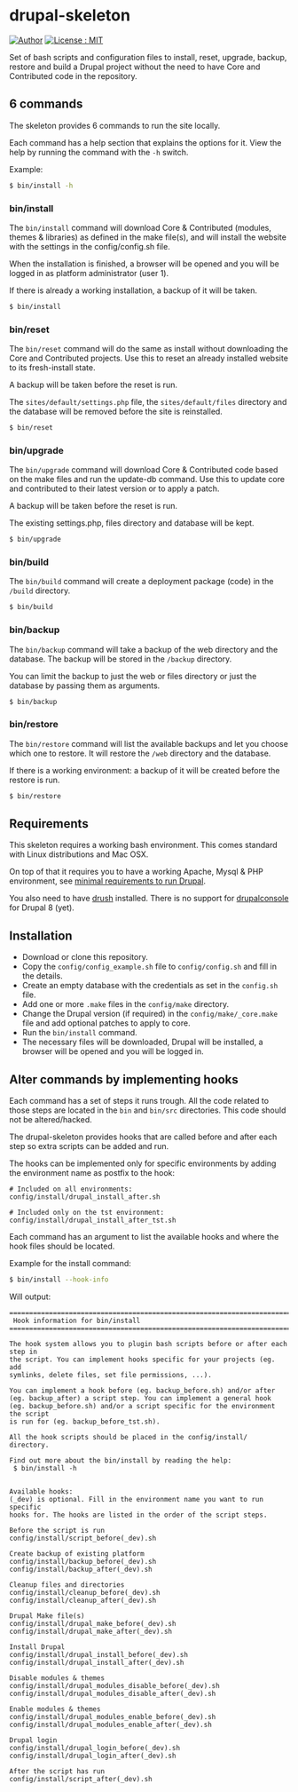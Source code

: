 # drupal-skeleton

[![Author][icon-author]][link-author]
[![License : MIT][icon-license]][link-license]

Set of bash scripts and configuration files to install, reset, upgrade, backup,
restore and build a Drupal project without the need to have Core and Contributed
code in the repository.


## 6 commands
The skeleton provides 6 commands to run the site locally.

Each command has a help section that explains the options for it. View the help
by running the command with the `-h` switch.

Example:

``` bash
$ bin/install -h
```


### bin/install
The `bin/install` command will download Core & Contributed (modules, themes & 
libraries) as defined in the make file(s), and will install the website with
the settings in the config/config.sh file.

When the installation is finished, a browser will be opened and you will be 
logged in as platform administrator (user 1).

If there is already a working installation, a backup of it will be taken. 

``` bash
$ bin/install
```

### bin/reset
The `bin/reset` command will do the same as install without downloading the Core
and Contributed projects. Use this to reset an already installed website to its 
fresh-install state.

A backup will be taken before the reset is run. 

The `sites/default/settings.php` file, the `sites/default/files` directory and 
the database will be removed before the site is reinstalled.

``` bash
$ bin/reset
```

### bin/upgrade
The `bin/upgrade` command will download Core & Contributed code based on the
make files and run the update-db command. Use this to update core and 
contributed to their latest version or to apply a patch.

A backup will be taken before the reset is run.

The existing settings.php, files directory and database will be kept.

``` bash
$ bin/upgrade
```

### bin/build
The `bin/build` command will create a deployment package (code) in the `/build`
directory.

``` bash
$ bin/build
```

### bin/backup
The `bin/backup` command will take a backup of the web directory and the 
database. The backup will be stored in the `/backup` directory.

You can limit the backup to just the web or files directory or just the database
by passing them as arguments.

``` bash
$ bin/backup
```

### bin/restore
The `bin/restore` command will list the available backups and let you choose 
which one to restore. It will restore the `/web` directory and the database.

If there is a working environment: a backup of it will be created before the 
restore is run.

``` bash
$ bin/restore
```


## Requirements
This skeleton requires a working bash environment. This comes standard with 
Linux distributions and Mac OSX.

On top of that it requires you to have a working Apache, Mysql & PHP 
environment, see [minimal requirements to run Drupal][link-drupal-requirements].

You also need to have [drush][link-drush] installed. There is no support for 
[drupalconsole][link-drupalconsole] for Drupal 8 (yet).  


## Installation
* Download or clone this repository.
* Copy the `config/config_example.sh` file to `config/config.sh` and fill in the 
  details.
* Create an empty database with the credentials as set in the `config.sh` file. 
* Add one or more `.make` files in the `config/make` directory.
* Change the Drupal version (if required) in the `config/make/_core.make` file and
  add optional patches to apply to core.
* Run the `bin/install`  command.
* The necessary files will be downloaded, Drupal will be installed, a browser will
  be opened and you will be logged in.


## Alter commands by implementing hooks
Each command has a set of steps it runs trough. All the code related to those 
steps are located in the `bin` and `bin/src` directories. This code should not 
be altered/hacked.
 
The drupal-skeleton provides hooks that are called before and after each step so
extra scripts can be added and run. 

The hooks can be implemented only for specific environments by adding the 
environment name as postfix to the hook:

```
# Included on all environments:
config/install/drupal_install_after.sh

# Included only on the tst environment:
config/install/drupal_install_after_tst.sh
```

Each command has an argument to list the available hooks and where the hook 
files should be located.

Example for the install command:

``` bash
$ bin/install --hook-info
```

Will output:

```
================================================================================
 Hook information for bin/install
================================================================================

The hook system allows you to plugin bash scripts before or after each step in
the script. You can implement hooks specific for your projects (eg. add
symlinks, delete files, set file permissions, ...).

You can implement a hook before (eg. backup_before.sh) and/or after
(eg. backup_after) a script step. You can implement a general hook
(eg. backup_before.sh) and/or a script specific for the environment the script
is run for (eg. backup_before_tst.sh).

All the hook scripts should be placed in the config/install/ directory.

Find out more about the bin/install by reading the help:
 $ bin/install -h


Available hooks:
(_dev) is optional. Fill in the environment name you want to run specific
hooks for. The hooks are listed in the order of the script steps.

Before the script is run
config/install/script_before(_dev).sh

Create backup of existing platform
config/install/backup_before(_dev).sh
config/install/backup_after(_dev).sh

Cleanup files and directories
config/install/cleanup_before(_dev).sh
config/install/cleanup_after(_dev).sh

Drupal Make file(s)
config/install/drupal_make_before(_dev).sh
config/install/drupal_make_after(_dev).sh

Install Drupal
config/install/drupal_install_before(_dev).sh
config/install/drupal_install_after(_dev).sh

Disable modules & themes
config/install/drupal_modules_disable_before(_dev).sh
config/install/drupal_modules_disable_after(_dev).sh

Enable modules & themes
config/install/drupal_modules_enable_before(_dev).sh
config/install/drupal_modules_enable_after(_dev).sh

Drupal login
config/install/drupal_login_before(_dev).sh
config/install/drupal_login_after(_dev).sh

After the script has run
config/install/script_after(_dev).sh
```


[icon-author]: https://img.shields.io/badge/author-%40sgrame-blue.svg?style=flat-square
[icon-license]: https://img.shields.io/badge/license-MIT-blue.svg?style=flat-square

[link-author]: https://twitter.com/sgrame
[link-license]: LICENSE.md

[link-drupal-requirements]: https://www.drupal.org/requirements
[link-drush]: https://github.com/drush-ops/drush
[link-drupalconsole]: http://drupalconsole.com/
